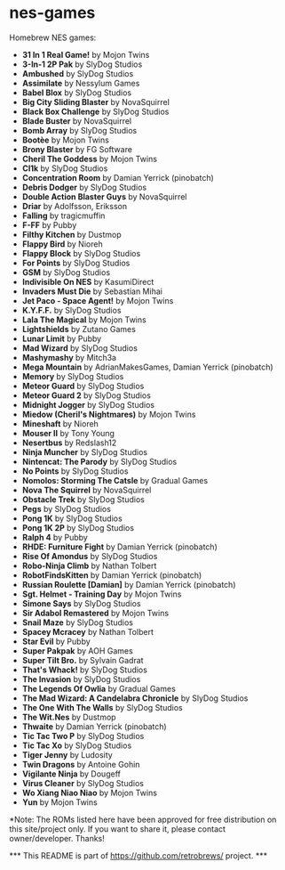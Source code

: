 # nes-games
Homebrew NES games:

  - <b>31 In 1 Real Game!</b> by Mojon Twins
 - <b>3-In-1 2P Pak</b> by SlyDog Studios
 - <b>Ambushed</b> by SlyDog Studios
 - <b>Assimilate</b> by Nessylum Games
 - <b>Babel Blox</b> by SlyDog Studios
 - <b>Big City Sliding Blaster</b> by NovaSquirrel
 - <b>Black Box Challenge</b> by SlyDog Studios
 - <b>Blade Buster</b> by NovaSquirrel
 - <b>Bomb Array</b> by SlyDog Studios
 - <b>Bootèe</b> by Mojon Twins
 - <b>Brony Blaster</b> by FG Software
 - <b>Cheril The Goddess</b> by Mojon Twins
 - <b>Cl1k</b> by SlyDog Studios
 - <b>Concentration Room</b> by Damian Yerrick (pinobatch)
 - <b>Debris Dodger</b> by SlyDog Studios
 - <b>Double Action Blaster Guys</b> by NovaSquirrel
 - <b>Driar</b> by Adolfsson, Eriksson
 - <b>Falling</b> by tragicmuffin
 - <b>F-FF</b> by Pubby
 - <b>Filthy Kitchen</b> by Dustmop
 - <b>Flappy Bird</b> by Nioreh
 - <b>Flappy Block</b> by SlyDog Studios
 - <b>For Points</b> by SlyDog Studios
 - <b>GSM</b> by SlyDog Studios
 - <b>Indivisible On NES</b> by KasumiDirect
 - <b>Invaders Must Die</b> by Sebastian Mihai
 - <b>Jet Paco - Space Agent!</b> by Mojon Twins
 - <b>K.Y.F.F.</b> by SlyDog Studios
 - <b>Lala The Magical</b> by Mojon Twins
 - <b>Lightshields</b> by Zutano Games
 - <b>Lunar Limit</b> by Pubby
 - <b>Mad Wizard</b> by SlyDog Studios
 - <b>Mashymashy</b> by Mitch3a
 - <b>Mega Mountain</b> by AdrianMakesGames, Damian Yerrick (pinobatch)
 - <b>Memory</b> by SlyDog Studios
 - <b>Meteor Guard</b> by SlyDog Studios
 - <b>Meteor Guard 2</b> by SlyDog Studios
 - <b>Midnight Jogger</b> by SlyDog Studios
 - <b>Miedow (Cheril's Nightmares)</b> by Mojon Twins
 - <b>Mineshaft</b> by Nioreh
 - <b>Mouser II</b> by Tony Young
 - <b>Nesertbus</b> by Redslash12
 - <b>Ninja Muncher</b> by SlyDog Studios
 - <b>Nintencat: The Parody</b> by SlyDog Studios
 - <b>No Points</b> by SlyDog Studios
 - <b>Nomolos: Storming The Catsle</b> by Gradual Games
 - <b>Nova The Squirrel</b> by NovaSquirrel
 - <b>Obstacle Trek</b> by SlyDog Studios
 - <b>Pegs</b> by SlyDog Studios
 - <b>Pong 1K</b> by SlyDog Studios
 - <b>Pong 1K 2P</b> by SlyDog Studios
 - <b>Ralph 4</b> by Pubby
 - <b>RHDE: Furniture Fight</b> by Damian Yerrick (pinobatch)
 - <b>Rise Of Amondus</b> by SlyDog Studios
 - <b>Robo-Ninja Climb</b> by Nathan Tolbert
 - <b>RobotFindsKitten</b> by Damian Yerrick (pinobatch)
 - <b>Russian Roulette [Damian]</b> by Damian Yerrick (pinobatch)
 - <b>Sgt. Helmet - Training Day</b> by Mojon Twins
 - <b>Simone Says</b> by SlyDog Studios
 - <b>Sir Adabol Remastered</b> by Mojon Twins
 - <b>Snail Maze</b> by SlyDog Studios
 - <b>Spacey Mcracey</b> by Nathan Tolbert
 - <b>Star Evil</b> by Pubby
 - <b>Super Pakpak</b> by AOH Games
 - <b>Super Tilt Bro.</b> by Sylvain Gadrat
 - <b>That's Whack!</b> by SlyDog Studios
 - <b>The Invasion</b> by SlyDog Studios
 - <b>The Legends Of Owlia</b> by Gradual Games
 - <b>The Mad Wizard: A Candelabra Chronicle</b> by SlyDog Studios
 - <b>The One With The Walls</b> by SlyDog Studios
 - <b>The Wit.Nes</b> by Dustmop
 - <b>Thwaite</b> by Damian Yerrick (pinobatch)
 - <b>Tic Tac Two P</b> by SlyDog Studios
 - <b>Tic Tac Xo</b> by SlyDog Studios
 - <b>Tiger Jenny</b> by Ludosity
 - <b>Twin Dragons</b> by Antoine Gohin
 - <b>Vigilante Ninja</b> by Dougeff
 - <b>Virus Cleaner</b> by SlyDog Studios
 - <b>Wo Xiang Niao Niao</b> by Mojon Twins
 - <b>Yun</b> by Mojon Twins


*Note: The ROMs listed here have been approved for free distribution on this site/project only. If you want to share it, please contact owner/developer. Thanks!

*** This README is part of https://github.com/retrobrews/ project. ***

